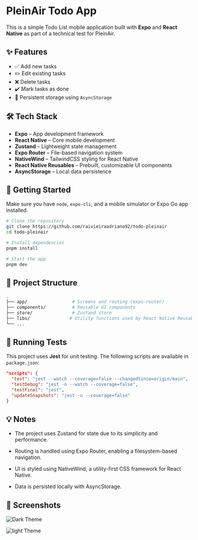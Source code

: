 # PleinAir Todo App

This is a simple Todo List mobile application built with **Expo** and **React Native** as part of a technical test for PleinAir.

## ✨ Features

- ✅ Add new tasks
- ✏️ Edit existing tasks
- ❌ Delete tasks
- ✔️ Mark tasks as done
- 💾 Persistent storage using `AsyncStorage`

## 🛠️ Tech Stack

- **Expo** – App development framework
- **React Native** – Core mobile development
- **Zustand** – Lightweight state management
- **Expo Router** – File-based navigation system
- **NativeWind** – TailwindCSS styling for React Native
- **React Native Reusables** – Prebuilt, customizable UI components
- **AsyncStorage** – Local data persistence

## 🚀 Getting Started

Make sure you have `node`, `expo-cli`, and a mobile simulator or Expo Go app installed.

```bash
# Clone the repository
git clone https://github.com/raivieiraadriano92/todo-pleinair
cd todo-pleinair

# Install dependencies
pnpm install

# Start the app
pnpm dev
```

## 📂 Project Structure

```bash
.
├── app/                 # Screens and routing (expo-router)
├── components/          # Reusable UI components
├── store/               # Zustand store
├── libs/               # Utility functions used by React Native Reusables
└── ...

```

## 🧪 Running Tests

This project uses **Jest** for unit testing. The following scripts are available in `package.json`:

```json
"scripts": {
  "test": "jest --watch --coverage=false --changedSince=origin/main",
  "testDebug": "jest -o --watch --coverage=false",
  "testFinal": "jest",
  "updateSnapshots": "jest -u --coverage=false"
}
```

## 💡 Notes

- The project uses Zustand for state due to its simplicity and performance.

- Routing is handled using Expo Router, enabling a filesystem-based navigation.

- UI is styled using NativeWind, a utility-first CSS framework for React Native.

- Data is persisted locally with AsyncStorage.

## 📱 Screenshots

![Dark Theme](https://raw.githubusercontent.com/raivieiraadriano92/todo-pleinair/refs/heads/main/assets/images/Screenshot2.png)

![light Theme](https://raw.githubusercontent.com/raivieiraadriano92/todo-pleinair/refs/heads/main/assets/images/screenshot1.png)
